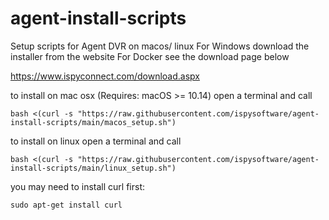 # agent-install-scripts
Setup scripts for Agent DVR on macos/ linux
For Windows download the installer from the website
For Docker see the download page below

https://www.ispyconnect.com/download.aspx

to install on mac osx (Requires: macOS >= 10.14) open a terminal and call

    bash <(curl -s "https://raw.githubusercontent.com/ispysoftware/agent-install-scripts/main/macos_setup.sh")

to install on linux open a terminal and call

    bash <(curl -s "https://raw.githubusercontent.com/ispysoftware/agent-install-scripts/main/linux_setup.sh")

you may need to install curl first:

    sudo apt-get install curl
